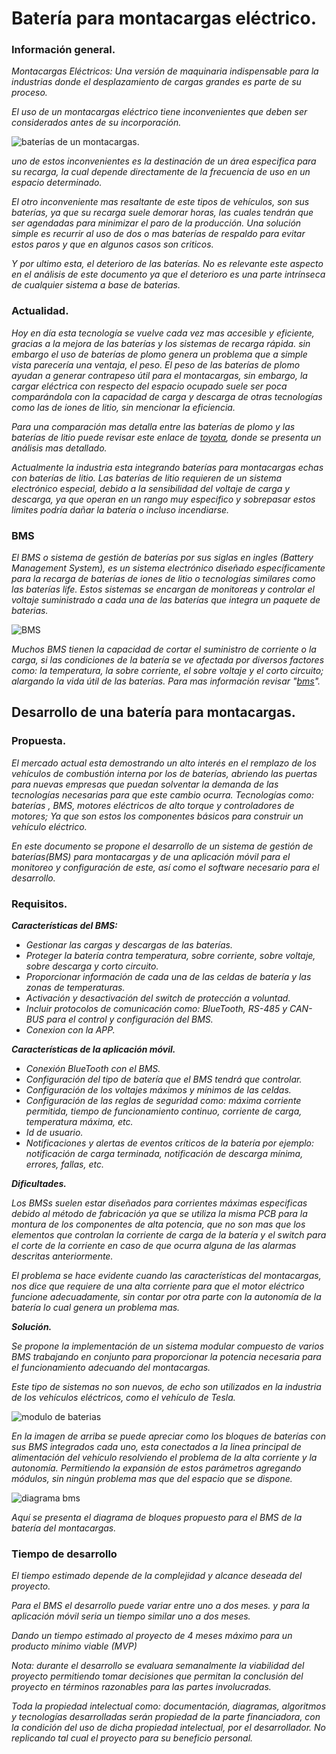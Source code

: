 # Batería para montacargas eléctrico.
### Información general.
*Montacargas Eléctricos: Una versión de maquinaria indispensable para la industrias donde el desplazamiento de cargas grandes es parte de su proceso.*

*El uso de un montacargas eléctrico tiene inconvenientes que deben ser considerados antes de su incorporación.*

![baterías de un montacargas.](https://gruasyaparejos.com/wp-content/uploads/2019/02/bateria-de-litio-1024x550.jpg)

*uno de estos inconvenientes es la destinación de un área especifica para su recarga, la cual depende directamente de la frecuencia de uso en un espacio determinado.*

*El otro inconveniente mas resaltante de este tipos de vehículos, son sus baterías, ya que su recarga suele demorar horas, las cuales tendrán que ser agendadas para minimizar el paro de la producción. Una solución simple es recurrir al uso de dos o mas baterías de respaldo para evitar estos paros y que en algunos casos son criticos.*

*Y por ultimo esta, el deterioro de las baterías. No es relevante este aspecto en el análisis de este documento ya que el deterioro es una parte intrínseca de cualquier sistema a base de baterias.*

### Actualidad.
*Hoy en día esta tecnología se vuelve cada vez mas accesible y eficiente, gracias a la mejora de las baterías y los sistemas de recarga rápida. sin embargo el uso de baterías de plomo genera un problema que a simple vista parecería una ventaja, el peso. El peso de las baterías de plomo ayudan a generar contrapeso útil para el montacargas, sin embargo, la cargar eléctrica con respecto del espacio ocupado suele ser poca comparándola con la capacidad de carga y descarga de otras tecnologías como las de iones de litio, sin mencionar la eficiencia.*

*Para una comparación mas detalla entre las baterías de plomo y las baterías de litio puede revisar este enlace de [toyota](https://blog.toyota-forklifts.es/baterias-litio-o-baterias-plomo-acido), donde se presenta un análisis mas detallado.*

*Actualmente la industria esta integrando baterías para montacargas echas con baterías de litio. Las baterías de litio requieren de un sistema electrónico especial, debido a la sensibilidad del voltaje de carga y descarga, ya que operan en un rango muy especifico y sobrepasar estos limites podría dañar la batería o incluso incendiarse.*

### BMS
*El BMS o sistema de gestión de baterías por sus siglas en ingles (Battery Management System), es un sistema electrónico diseñado específicamente para la recarga de baterías de iones de litio o tecnologías similares como las baterías life. Estos sistemas se encargan de monitoreas y controlar el voltaje suministrado a cada una de las baterías que integra un paquete de baterias.* 

![BMS](https://circuitdigest.com/sites/default/files/inlineimages/u/Battery-Management-System-Data-Acquisition.png)

*Muchos BMS tienen la capacidad de cortar el suministro de corriente o la carga, si las condiciones de la batería se ve afectada por diversos factores como: la temperatura, la sobre corriente, el sobre voltaje y el corto circuito;  alargando la vida útil de las baterías. Para mas información revisar "[bms](https://www.evexpert.es/eshop1/centro-de-conocimiento/sistema-de-gestion-de-baterias)".*

## Desarrollo de una batería para montacargas.
### Propuesta.
*El mercado actual esta demostrando un alto interés en el remplazo de los vehículos de combustión interna por los de baterías, abriendo las puertas para nuevas empresas que puedan solventar la demanda de las tecnologías necesarias para que este cambio ocurra. Tecnologías como: baterías , BMS, motores eléctricos de alto torque y controladores de motores; Ya que son estos los componentes básicos para construir un vehículo eléctrico.*

*En este documento se propone el desarrollo de un sistema de gestión de baterías(BMS) para montacargas y de una aplicación móvil para el monitoreo y configuración de este, así como el software necesario para el desarrollo.*

### Requisitos.

***Características del BMS:***

 - *Gestionar las cargas y descargas de las baterías.*
 - *Proteger la batería contra temperatura, sobre corriente, sobre voltaje, sobre descarga y corto circuito.*
 - *Proporcionar información de cada una de las celdas de batería y las zonas de temperaturas.*
 - *Activación y desactivación del switch de protección a voluntad.*
 - *Incluir protocolos de comunicación como: BlueTooth, RS-485  y CAN-BUS para el control y configuración del BMS.*
 - *Conexion con la APP.*

***Características de la aplicación móvil.***

 - *Conexión BlueTooth con el BMS.*
 - *Configuración del tipo de batería que el BMS tendrá que controlar.*
 - *Configuración de los voltajes máximos y mínimos de las celdas.*
 - *Configuración de las reglas de seguridad como: máxima corriente permitida, tiempo de funcionamiento continuo, corriente de carga, temperatura máxima, etc.*
 - *Id de usuario.*
 - *Notificaciones y alertas de eventos críticos de la batería por ejemplo: notificación de carga terminada, notificación de descarga mínima, errores, fallas, etc.*

***Dificultades.***

*Los BMSs suelen estar diseñados para corrientes máximas especificas debido al método de fabricación ya que se utiliza la misma PCB para la montura de los componentes de alta potencia, que no son mas que los elementos que controlan la corriente de carga de la batería y el switch para el corte de la corriente en caso de que ocurra alguna de las alarmas descritas anteriormente.*

*El problema se hace evidente cuando las características del montacargas, nos dice que requiere de una alta corriente para que el motor eléctrico funcione adecuadamente, sin contar por otra parte con la autonomía de la batería lo cual genera un problema mas.*

***Solución.***

*Se propone la implementación de un sistema modular compuesto de varios BMS trabajando en conjunto para proporcionar la potencia necesaria para el funcionamiento adecuando del montacargas.*

*Este tipo de sistemas no son nuevos, de echo son utilizados en la industria de los vehículos eléctricos, como el vehículo de Tesla.*

![modulo de baterias](https://img.remediosdigitales.com/e6340b/1366_2000-3-/450_1000.jpg)

*En la imagen de arriba se puede apreciar como los bloques de baterías con sus BMS integrados cada uno, esta conectados a la linea principal de alimentación del vehículo resolviendo el problema de la alta corriente y la autonomía. Permitiendo la expansión de estos parámetros agregando módulos, sin ningún problema mas que del espacio que se dispone.*

![diagrama bms](../bms.png)

*Aquí se presenta el diagrama de bloques propuesto para el BMS de la batería del montacargas.*

### Tiempo de desarrollo

*El tiempo estimado depende de la complejidad y alcance deseada del proyecto.*

*Para el BMS el desarrollo puede variar entre uno a dos meses. y para la aplicación móvil seria un tiempo similar uno a dos meses.*

*Dando un tiempo estimado al proyecto de 4 meses máximo para un producto mínimo viable (MVP)*

*Nota: durante el desarrollo se evaluara semanalmente la viabilidad del proyecto permitiendo tomar decisiones que permitan la conclusión del proyecto en términos razonables para las partes involucradas.*

*Toda la propiedad intelectual como: documentación, diagramas, algoritmos y tecnologías desarrolladas serán propiedad de la parte financiadora, con la condición del uso de dicha propiedad intelectual, por el desarrollador. No replicando tal cual el proyecto para su beneficio personal.*
